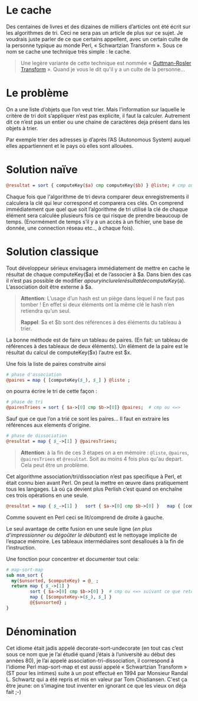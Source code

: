 # Le cache

Des centaines de livres et des dizaines de milliers d’articles ont été écrit sur les algorithmes de tri. Ceci ne sera pas un article de plus sur ce sujet. Je voudrais juste parler de ce que certains appellent, avec un certain culte de la personne typique au monde Perl, « Schwartzian Transform ». Sous ce nom se cache une technique très simple : le cache.

> Une legère variante de cette technique est nommée « [Guttman-Rosler Transform](./sort-oid) ».
Quand je vous le dit qu'il y a un culte de la personne...

# Le problème
On a une liste d’objets que l’on veut trier. Mais l'information sur laquelle le critère de tri doit s’appliquer n’est pas explicite, il faut la calculer. Autrement dit ce n’est pas un entier ou une chaine de caractères deja présent dans les objets à trier.

Par exemple trier des adresses ip d’après l’AS (Autonomous System) auquel elles appartiennent et le pays où elles sont allouées.

# Solution naïve
```Perl
@resultat = sort { computeKey($a) cmp computeKey($b) } @liste; # cmp ou <=> suivant le type de computeKey()
```
Chaque fois que l'algorithme de tri devra comparer deux enregistrements il calculera la clé qui leur correspond et comparera ces clés. On comprend immédiatement que quel que soit l’algorithme de tri utilisé la clé de chaque élément sera calculée plusieurs fois ce qui risque de prendre beaucoup de temps. (Enormément de temps s’il y a un accès à un fichier, une base de donnée, une connection réseau etc.., à chaque fois).

# Solution classique
Tout développeur sérieux envisagera immédiatement de mettre en cache le résultat de chaque computeKey($a) et de l’associer à $a. Dans bien des cas il n’est pas possible de modifier $a pour y inclure le résultat de computeKey($a). L’association doit être externe à $a. 

> **Attention**: L’usage d’un hash est un piège dans lequel il ne faut pas tomber ! En effet si deux éléments ont la même clé le hash n’en retiendra qu’un seul.
>
> **Rappel**: $a et $b sont des références à des éléments du tableau à trier.

La bonne méthode est de faire un tableau de paires. (En fait: un tableau de références à des tableaux de deux éléments). Un élément de la paire est le résultat du calcul de computeKey($x) l’autre est $x.

Une fois la liste de paires construite ainsi
```Perl
# phase d'association
@paires = map { [computeKey($_), $_] } @liste ; 
```
on pourra écrire le tri de cette façon :
```Perl
# phase de tri
@pairesTriees = sort { $a->[0] cmp $b->[0]} @paires;  # cmp ou <=>
```
Sauf que ce que l’on a trié ce sont les paires… Il faut en extraire les références aux elements d'origine.
```Perl
# phase de dissociation 
@resultat = map { $_->[1] } @pairesTriees;
```

> **Attention**: à la fin de ces 3 étapes on a en mémoire : ```@liste```, ```@paires```, ```@pairesTriees``` et ```@resultat```. Soit au moins 4 fois plus qu'au depart. Cela peut être un problème.

Cet algorithme association/tri/dissociation n’est pas specifique à Perl, et était connu bien avant Perl. On peut la mettre en œuvre dans pratiquement tous les langages. Là où ça devient plus Perlish c’est quand on enchaîne ces trois opérations en une seule.
```Perl
@resultat = map { $_->[1] }   sort { $a->[0] cmp $b->[0] }   map { [computeKey($_), $_] }   @liste ;
```

Comme souvent en Perl ceci se lit/comprend de droite à gauche.

Le seul avantage de cette fusion en une seule ligne (*en plus d’impressionner ou dégoûter le débutant*) est le nettoyage implicite de l’espace mémoire. Les tableaux intermédiaires sont desalloués à la fin de l’instruction.

Une fonction pour concentrer et documenter tout cela:

```Perl
# map-sort-map
sub msm_sort {
  my($unsorted, $computeKey) = @_ ;
  return map { $_->[1] }  
         sort { $a->[0] cmp $b->[0] }  # cmp ou <=> suivant ce que retourne $computeKey->()
         map { [$computeKey->($_), $_] } 
         @{$unsorted} ;
}
```

# Dénomination
Cet idiome était jadis appelé decorate-sort-undecorate (en tout cas c’est sous ce nom que je l’ai étudié quand j’étais à l’université au début des années 80), je l’ai appelé association-tri-dissociation, il correspond à l'idiome Perl map-sort-map et est aussi appelé « Schwartzian Transform » (ST pour les intimes) suite à un post effectué en 1994 par Monsieur Randal L. Schwartz  qui a été repris et mis en valeur par Tom Chistiansen. C'est ça être jeune: on s'imagine tout inventer en ignorant ce que les vieux on déja fait ;-)
